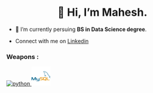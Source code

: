 <h1 align="center">👋 Hi, I’m Mahesh.</h1>

- 🌱 I’m currently persuing **BS in Data Science degree**.

- Connect with me on <a href="https://www.linkedin.com/in/msr024/" target="_blank">Linkedin</a>

<h3 align="left">Weapons :</h3>
<p align="left"> <a href="https://www.python.org" target="_blank"> <img src="https://qph.cf2.quoracdn.net/main-qimg-28cadbd02699c25a88e5c78d73c7babc" alt="python" height="50" width="50"> </a> <a href="https://www.mysql.com/" target="_blank"> <img src="https://raw.githubusercontent.com/devicons/devicon/master/icons/mysql/mysql-original-wordmark.svg" alt="mysql" width="50" height="50"/> </a> </p>
